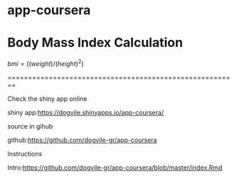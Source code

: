 # app-coursera


Body Mass Index Calculation
========================================================

$bmi = ((weight)/(height)^2)$

========================================================

Check the shiny app online

shiny app:https://dogvile.shinyapps.io/app-coursera/

source in gihub

github:https://github.com/dogvile-gr/app-coursera

Instructions

Intro:https://github.com/dogvile-gr/app-coursera/blob/master/index.Rmd
